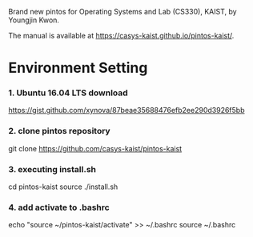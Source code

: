 Brand new pintos for Operating Systems and Lab (CS330), KAIST, by Youngjin Kwon.

The manual is available at https://casys-kaist.github.io/pintos-kaist/.

# Environment Setting
### 1. Ubuntu 16.04 LTS download
   https://gist.github.com/xynova/87beae35688476efb2ee290d3926f5bb

### 2. clone pintos repository
   
   git clone https://github.com/casys-kaist/pintos-kaist
   
### 3. executing install.sh

   cd pintos-kaist
   source ./install.sh
   
### 4. add activate to .bashrc
   
   echo "source ~/pintos-kaist/activate" >> ~/.bashrc
   source ~/.bashrc
